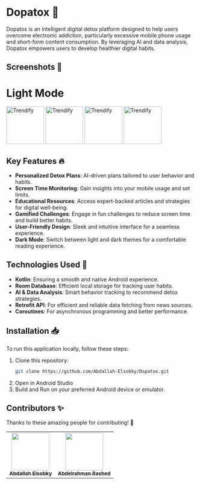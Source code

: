 # Dopatox 📵
Dopatox is an intelligent digital detox platform designed to help users overcome electronic addiction, particularly excessive mobile phone usage and short-form content consumption. By leveraging AI and data analysis, Dopatox empowers users to develop healthier digital habits.

## Screenshots 📸

# Light Mode
<img src="https://github.com/user-attachments/assets/a5fa5a90-7c61-40a0-b682-ace2decc52b7" alt="Trendify " width="100" />
<img src="https://github.com/user-attachments/assets/f3c7159e-8dd6-44f0-9034-6734cae5f1d8" alt="Trendify " width="100" />
<img src="https://github.com/user-attachments/assets/17c0d801-eaa3-4b98-9d61-c5c622f9461b" alt="Trendify " width="100" />
<img src="https://github.com/user-attachments/assets/26bb9dcc-8f29-4789-9743-95bd93bbdf0f" alt="Trendify " width="100" />

<!-- # Dark Mode
<img src="b" alt="Trendify " width="100" /> -->


## Key Features 🔥
- **Personalized Detox Plans**: AI-driven plans tailored to user behavior and habits.
- **Screen Time Monitoring**: Gain insights into your mobile usage and set limits.
- **Educational Resources**: Access expert-backed articles and strategies for digital well-being.
- **Gamified Challenges**: Engage in fun challenges to reduce screen time and build better habits.
- **User-Friendly Design**: Sleek and intuitive interface for a seamless experience.
- **Dark Mode**: Switch between light and dark themes for a comfortable reading experience.
## Technologies Used 🚀
- **Kotlin**: Ensuring a smooth and native Android experience.
- **Room Database**: Efficient local storage for tracking user habits.
- **AI & Data Analysis**: Smart behavior tracking to recommend detox strategies.
- **Retrofit API**: For efficient and reliable data fetching from news sources.
- **Coroutines**: For asynchronous programming and better performance.
## Installation 📥

To run this application locally, follow these steps:

1. Clone this repository:
   ```bash
   git clone https://github.com/Abdallah-Elsobky/Dopatox.git
2. Open in Android Studio
3. Build and Run on your preferred Android device or emulator.


## Contributors ✨

Thanks to these amazing people for contributing! 💖

<table>
  <tr>
    <td align="center"><a href="https://github.com/Abdallah-Elsobky"><img src="https://github.com/Abdallah-Elsobky.png" width="100px;" alt=""/><br /><sub><b>Abdallah Elsobky</b></sub></a></td>
    <td align="center"><a href="https://github.com/abdelrahman-rashed-ali"><img src="https://github.com/abdelrahman-rashed-ali.png" width="100px;" alt=""/><br /><sub><b>Abdelrahman Rashed</b></sub></a></td>
  </tr>
</table>

